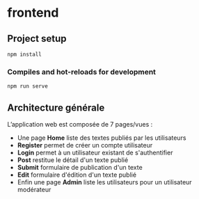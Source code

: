 # frontend

## Project setup
```
npm install
```

### Compiles and hot-reloads for development
```
npm run serve
```

## Architecture générale

L’application web est composée de 7 pages/vues :
- Une page **Home** liste des textes publiés par les utilisateurs
- **Register** permet de créer un compte utilisateur
- **Login** permet à un utilisateur existant de s'authentifier
- **Post** restitue le détail d'un texte publié
- **Submit** formulaire de publication d'un texte 
- **Edit** formulaire d'édition d'un texte publié 
- Enfin une page **Admin** liste les utilisateurs pour un utilisateur modérateur 
